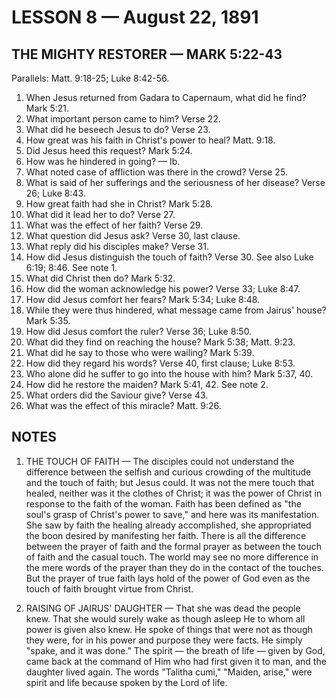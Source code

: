 # LESSON 8 — August 22, 1891

## THE MIGHTY RESTORER — MARK 5:22-43

Parallels: Matt. 9:18-25; Luke 8:42-56.

1. When Jesus returned from Gadara to Capernaum, what did he find? Mark 5:21.
2. What important person came to him? Verse 22.
3. What did he beseech Jesus to do? Verse 23.
4. How great was his faith in Christ's power to heal? Matt. 9:18.
5. Did Jesus heed this request? Mark 5:24.
6. How was he hindered in going? — Ib.
7. What noted case of affliction was there in the crowd? Verse 25.
8. What is said of her sufferings and the seriousness of her disease? Verse 26; Luke 8:43.
9. How great faith had she in Christ? Mark 5:28.
10. What did it lead her to do? Verse 27.
11. What was the effect of her faith? Verse 29.
12. What question did Jesus ask? Verse 30, last clause.
13. What reply did his disciples make? Verse 31.
14. How did Jesus distinguish the touch of faith? Verse 30. See also Luke 6:19; 8:46. See note 1.
15. What did Christ then do? Mark 5:32.
16. How did the woman acknowledge his power? Verse 33; Luke 8:47.
17. How did Jesus comfort her fears? Mark 5:34; Luke 8:48.
18. While they were thus hindered, what message came from Jairus' house? Mark 5:35.
19. How did Jesus comfort the ruler? Verse 36; Luke 8:50.
20. What did they find on reaching the house? Mark 5:38; Matt. 9:23.
21. What did he say to those who were wailing? Mark 5:39.
22. How did they regard his words? Verse 40, first clause; Luke 8:53.
23. Who alone did he suffer to go into the house with him? Mark 5:37, 40.
24. How did he restore the maiden? Mark 5:41, 42. See note 2.
25. What orders did the Saviour give? Verse 43.
26. What was the effect of this miracle? Matt. 9:26.

## NOTES

1. THE TOUCH OF FAITH — The disciples could not understand the difference between the selfish and curious crowding of the multitude and the touch of faith; but Jesus could. It was not the mere touch that healed, neither was it the clothes of Christ; it was the power of Christ in response to the faith of the woman. Faith has been defined as "the soul's grasp of Christ's power to save," and here was its manifestation. She saw by faith the healing already accomplished, she appropriated the boon desired by manifesting her faith. There is all the difference between the prayer of faith and the formal prayer as between the touch of faith and the casual touch. The world may see no more difference in the mere words of the prayer than they do in the contact of the touches. But the prayer of true faith lays hold of the power of God even as the touch of faith brought virtue from Christ.

2. RAISING OF JAIRUS' DAUGHTER — That she was dead the people knew. That she would surely wake as though asleep He to whom all power is given also knew. He spoke of things that were not as though they were, for in his power and purpose they were facts. He simply "spake, and it was done." The spirit — the breath of life — given by God, came back at the command of Him who had first given it to man, and the daughter lived again. The words "Talitha cumi," "Maiden, arise," were spirit and life because spoken by the Lord of life.